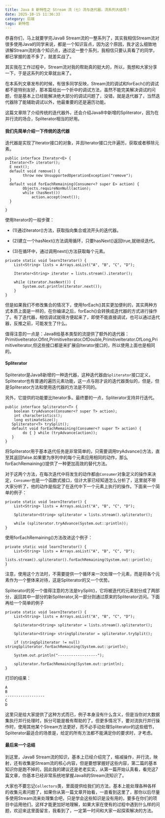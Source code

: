 ```yaml
---
title: Java 8 新特性之 Stream 流（七）流与迭代器，流系列大结局！
date: 2025-10-15 11:36:33
category: 后端
tags: 新特性
---
```


恭喜你们，马上就要学完Java8 Stream流的一整系列了，其实我相信Stream流对很多使用Java的同学来说，都是一个知识盲点，因为这个原因，我才这么细致地讲解Stream流的各个知识点，通过这一整个系列，我相信只要认真看了的同学，都已掌握的差不多了，就差实战了。

其实我在工作过程中，Stream流对我的帮助真的挺大的，所以，我想和大家分享一下，于是这系列的文章就出来了。

在本系列文章发布的时候，有很多同学反映，Stream流的调试和forEach()的调试都不是特别友好，那本篇给出一个折中的调试方法，虽然不能完美解决调试的问题，但是基本上已经能解决绝大部分的调试问题了，没错，就是迭代器了，当然迭代器除了能辅助调试以外，他最重要的还是遍历功能。

这篇文章除了介绍传统的迭代器外，还会介绍Java8中新增的Spliterator，因为在并行流的场合，Spliterator相当的好用。

#### 我们先简单介绍一下传统的迭代器

迭代器是实现了Iterator接口的对象，并且Iterator接口允许遍历，获取或者移除元素。

```
public interface Iterator<E> {
  Iterator<T> iterator();
  E next();
  default void remove() {
        throw new UnsupportedOperationException("remove");
  }
  default void forEachRemaining(Consumer<? super E> action) {
        Objects.requireNonNull(action);
        while (hasNext())
            action.accept(next());
  }

}
```

使用Iterator的一般步骤：

* (1)通过iterator()方法，获取指向集合或流开头的迭代器。

* (2)建立一个hasNext()方法调用循环，只要hasNext()返回true,就继续迭代。

* (3)在循环中，通过调用next()方法获取每个元素。

```
private static void learnIterator() {
    List<String> lists = Arrays.asList("A", "B", "C", "D");

    Iterator<String> iterator = lists.stream().iterator();

    while (iterator.hasNext()) {
        System.out.println(iterator.next());
    }
}
```

但是如果我们不修改集合的情况下，使用forEach()其实更加便利的，其实两种方式本质上面是一样的，在你编译之后，forEach()会转换成迭代器的方式进行操作了。有了迭代器，相信调试就得方便起来了，即使不能直接调试，也可以通过迭代器，反推之前，可能发生了什么。

值得注意的一点是：Java8给基本类型的流提供了额外的迭代器：PrimitiveIterator.OfInt,PrimitiveIterator.OfDouble,PrimitiveIterator.OfLong,PrimitiveIterator,但这些接口都是来扩展自Iterator接口的，所以使用上面也是相同的。

#### Spliterator

Spliterator是Java8新增的一种迭代器，这种迭代器由`Spliterator`接口定义，Spliterator也有普通的遍历元素功能，这一点与刚才说的迭代器类似的，但是，但是Spliterator方法和使用迭代器的方法是不同的。

另外，它提供的功能要比Iterator多。最终要的一点，Spliterator支持并行迭代。

```
public interface Spliterator<T> {
    boolean tryAdvance(Consumer<? super T> action);
    int characteristics();
    long estimateSize();
   Spliterator<T> trySplit();
   default void forEachRemaining(Consumer<? super T> action) {
        do { } while (tryAdvance(action));
   }
}
```

将Spliterator用于基本迭代任务是非常简单的，只需要调用tryAdvance()方法，直至其返回false.如果要为序列中的每个元素应用相同的动作，那么forEachRemaining()提供了一种更加高效的替代方法。

对于这两个方法，在每次迭代中将发生的动作都由`Consumer`对象定义的操作来决定，`Consumer`也是一个函数式接口，估计大家已经知道怎么分析了，这里就不带大家分析了，他的动作是指定了在迭代中下一个元素上执行的操作。下面来一个简单的例子：

```
private static void learnIterator() {
    List<String> lists = Arrays.asList("A", "B", "C", "D");

    Spliterator<String> spliterator = lists.stream().spliterator();

    while (spliterator.tryAdvance(System.out::println));
}
```

使用forEachRemaining()方法改进这个例子：

```
private static void learnIterator() {
    List<String> lists = Arrays.asList("A", "B", "C", "D");
    lists.stream().spliterator().forEachRemaining(System.out::println);
}
```

注意，使用这个方法时，不需要提供一个循环来一次处理一个元素，而是将各个元素作为一个整体来对待，这是Spliterator的又一个优势。

Spliterator的另一个值得注意的方法是trySplit()，它将被迭代的元素划分成了两部分，返回其中一部分的新Spliterator,另一部分则通过原来的Spliterator访问。下面再给一个简单的例子

```
private static void learnIterator() {
    List<String> lists = Arrays.asList("A", "B", "C", "D");

    Spliterator<String> spliterator = lists.stream().spliterator();

    Spliterator<String> stringSpliterator = spliterator.trySplit();

    if (stringSpliterator != null) stringSpliterator.forEachRemaining(System.out::println);

    System.out.println("------------------");

    spliterator.forEachRemaining(System.out::println);
}
```

打印的结果：

```
A
B
------------------
C
D
```

这里只是给大家提供了这种方式而已，例子本身没有什么含义，但是当你对大数据集执行并行处理时，拆分可能是极有帮助的了。但更多情况下，要对流执行并行操作时，使用其他某个Stream方法更好，而不必手动处理Spliterator的这些细节，Spliterator最适合的场景是，给定的所有方法都不能满足你的要求时，才考虑。

#### 最后来一个总结

到这里，Java8 Stream流的知识，基本上已经介绍完了，缩减操作，并行流，映射，还有收集是Stream流的核心内容，但是要想掌握好这些内容，第二篇的基本知识你是跑不掉的，因此我的建议还是老老实实，从第一篇开始认真看，看完这7篇文章，你基本已经非常系统地掌握Java8的Stream流知识了。

大家也不要忘记`Collectors`类，里面提供给我们的方法，基本上能处理各种各样的收集元素问题了，如果你从第一篇文章开始看，一直看到这里了，那你以后尽量多使用Stream流来处理集合吧，只是学会这些知识是没有用的，要多在你们的项目中运用他们，这样才能更加好地理解，如果大家在使有的过程中遇到什么样的问题，欢迎来这里面留言，我看到了，一定第一时间和大家一起探索解决的方法。

